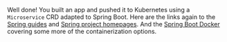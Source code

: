 Well done! You built an app and pushed it to Kubernetes using a `Microservice` CRD adapted to Spring Boot. Here are the links again to the [Spring guides](https://spring.io/guides) and [Spring project homepages](https://spring.io/projects). And the [Spring Boot Docker](https://spring.io/guides/top/spring-boot-docker) covering some more of the containerization options.
